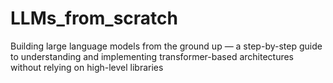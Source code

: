 # LLMs_from_scratch
Building large language models from the ground up — a step-by-step guide to understanding and implementing transformer-based architectures without relying on high-level libraries
